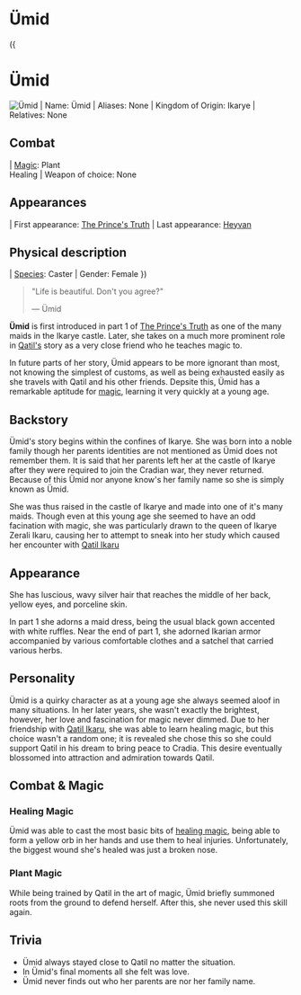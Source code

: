 # Ümid

({
  # Ümid
  ![Ümid](backend/images/ümid.png)
  | Name: Ümid
  | Aliases: None
  | Kingdom of Origin: Ikarye
  | Relatives: None
  ## Combat
  | [Magic](?entry=magic): Plant <br> Healing
  | Weapon of choice: None
  ## Appearances
  | First appearance: [The Prince's Truth](?entry=the-prince's-truth)
  | Last appearance: [Heyvan](?entry=heyvan-(book))
  ## Physical description
  | [Species](?entry=species): Caster
  | Gender: Female
})

> "Life is beautiful. Don't you agree?"
>
> ― Ümid

**Ümid** is first introduced in part 1 of [The Prince's Truth](?entry=the-prince's-truth) as one of the many maids in the Ikarye castle. Later, she takes on a much more prominent role in [Qatil's](?entry=qatil-ikarye) story as a very close friend who he teaches magic to.

In future parts of her story, Ümid appears to be more ignorant than most, not knowing the simplest of customs, as well as being exhausted easily as she travels with Qatil and his other friends. Depsite this, Ümid has a remarkable aptitude for [magic](?entry=magic), learning it very quickly at a young age.

## Backstory

Ümid's story begins within the confines of Ikarye. She was born into a noble family though her parents identities are not mentioned as Ümid does not remember them. It is said that her parents left her at the castle of Ikarye after they were required to join the Cradian war, they never returned. Because of this Ümid nor anyone know's her family name so she is simply known as Ümid.

She was thus raised in the castle of Ikarye and made into one of it's many maids. Though even at this young age she seemed to have an odd facination with magic, she was particularly drawn to the queen of Ikarye Zerali Ikaru, causing her to attempt to sneak into her study which caused her encounter with [Qatil Ikaru](?entry=qatil-ikarye)

## Appearance

She has luscious, wavy silver hair that reaches the middle of her back, yellow eyes, and porceline skin.

In part 1 she adorns a maid dress, being the usual black gown accented with white ruffles. Near the end of part 1, she adorned Ikarian armor accompanied by various comfortable clothes and a satchel that carried various herbs.

## Personality

Ümid is a quirky character as at a young age she always seemed aloof in many situations. In her later years, she wasn't exactly the brightest, however, her love and fascination for magic never dimmed. Due to her friendship with [Qatil Ikaru](?entry=qatil-ikarye), she was able to learn healing magic, but this choice wasn't a random one; it is revealed she chose this so she could support Qatil in his dream to bring peace to Cradia. This desire eventually blossomed into attraction and admiration towards Qatil.

## Combat & Magic

### Healing Magic

Ümid was able to cast the most basic bits of [healing magic](?entry=magic), being able to form a yellow orb in her hands and use them to heal injuries. Unfortunately, the biggest wound she's healed was just a broken nose.

### Plant Magic

While being trained by Qatil in the art of magic, Ümid briefly summoned roots from the ground to defend herself. After this, she never used this skill again.

## Trivia

* Ümid always stayed close to Qatil no matter the situation.
* In Ümid's final moments all she felt was love.
* Ümid never finds out who her parents are nor her family name.